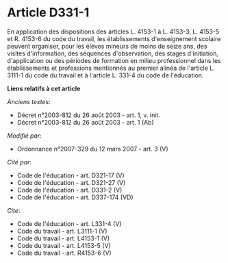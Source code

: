 # Article D331-1

En application des dispositions des articles L. 4153-1 à L. 4153-3, L. 4153-5 et R. 4153-6 du code du travail, les
établissements d'enseignement scolaire peuvent organiser, pour les élèves mineurs de moins de seize ans, des visites
d'information, des séquences d'observation, des stages d'initiation, d'application ou des périodes de formation en milieu
professionnel dans les établissements et professions mentionnés au premier alinéa de l'article L. 3111-1 du code du travail
et à l'article L. 331-4 du code de l'éducation.

**Liens relatifs à cet article**

_Anciens textes_:

  - Décret n°2003-812 du 26 août 2003 - art. 1, v. init.
  - Décret n°2003-812 du 26 août 2003 - art. 1 (Ab)

_Modifié par_:

  - Ordonnance n°2007-329 du 12 mars 2007 - art. 3 (V)

_Cité par_:

  - Code de l'éducation - art. D321-17 (V)
  - Code de l'éducation - art. D321-27 (V)
  - Code de l'éducation - art. D331-2 (V)
  - Code de l'éducation - art. D337-174 (VD)

_Cite_:

  - Code de l'éducation - art. L331-4 (V)
  - Code du travail - art. L3111-1 (V)
  - Code du travail - art. L4153-1 (V)
  - Code du travail - art. L4153-5 (V)
  - Code du travail - art. R4153-6 (V)
